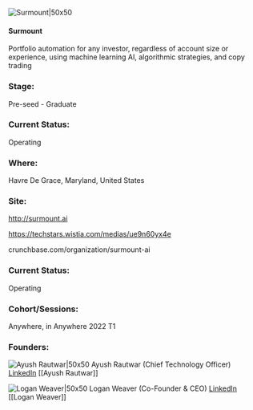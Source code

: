 

![Surmount|50x50](https://apimg.techstars.com/connect/images/image_files/61de24650d9ee40008e2fb2e/original/3_%281%29.png)

#### Surmount
Portfolio automation for any investor, regardless of account size or experience, using machine learning AI, algorithmic strategies, and copy trading

### Stage: 
Pre-seed - Graduate 

### Current Status: 
Operating

### Where:
Havre De Grace, Maryland, United States

### Site:
http://surmount.ai

https://techstars.wistia.com/medias/ue9n60yx4e

crunchbase.com/organization/surmount-ai

### Current Status: 
Operating

### Cohort/Sessions: 
Anywhere, in Anywhere 2022 T1

### Founders: 

![Ayush Rautwar|50x50](https://www.f6s.com/content-resource/profiles/2903500_th2.jpg) Ayush Rautwar (Chief Technology Officer) [LinkedIn](https://linkedin.com/in/ayush-rautwar) [[Ayush Rautwar]]

![Logan Weaver|50x50](https://apimg.techstars.com/connect/images/image_files/62c363f4d93b680008c74588/original/me!_2.png) Logan Weaver (Co-Founder & CEO) [LinkedIn](https://linkedin.com/in/loganweaver18) [[Logan Weaver]]


